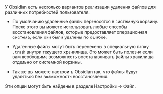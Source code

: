 У Obsidian есть несколько вариантов реализации удаления файлов для различных потребностей пользователя.

- По умолчанию удаленные файлы переносятся в системную корзину. После этого вы можете использовать любые способы восстановления файлов, которые предоставляет операционная система, если они были удалены по ошибке.

- Удаленные файлы могут быть перенесены в специальную папку `.trash` внутри текущего хранилища. Это может быть полезно если вам необходима возможность восстанавливать файлы хранилища отдельно от системной корзины.

- Так же вы можете настроить Obsidian так, что файлы будут удаляться без возможности восстановления.

Эти опции могут быть найдены в разделе Настройки => Файл.